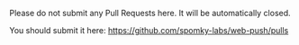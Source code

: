 Please do not submit any Pull Requests here. It will be automatically closed.

You should submit it here: https://github.com/spomky-labs/web-push/pulls
